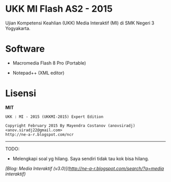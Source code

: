 # UKK MI Flash AS2 - 2015

Ujian Kompetensi Keahlian (UKK) Media Interaktif (MI) di SMK Negeri 3 Yogyakarta.

# Software

- Macromedia Flash 8 Pro (Portable)

- Notepad++ (XML editor)

# Lisensi

**MIT**

    UKK : MI - 2015 (UKKMI-2015) Expert Edition

    Copyright February 2015 By Mayendra Costanov (anovsiradj) <anov.siradj22@gmail.com>
    http://ne-a-r.blogspot.com/ncr

<!-- _Anda bebas untuk menggunakan, merubah dan mendistribusikan termasuk tujuan komersial, dengan mencantumkan pembuatnya (saya)._ -->
<!-- _Jika anda tertarik dengan Media Interaktif yang saya buat. Anda dapat mengubungi saya lewat email yang tercantum._ -->


---

TODO:

- Melengkapi soal yg hilang. Saya sendiri tidak tau kok bisa hilang.

*[Blog: Media Interaktif (v3.0)](http://ne-a-r.blogspot.com/search/?q=media interaktif)*
